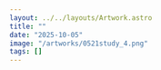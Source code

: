 ```yaml
---
layout: ../../layouts/Artwork.astro
title: ""
date: "2025-10-05"
image: "/artworks/0521study_4.png"
tags: []
---
```


